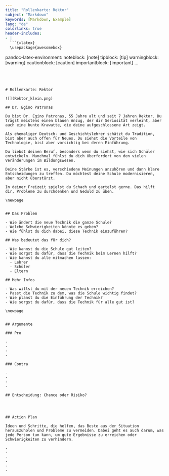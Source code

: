 ```yaml
---
title: "Rollenkarte: Rektor"
subject: "Markdown"
keywords: [Markdown, Example]
lang: "de"
colorlinks: true
header-includes:
- |
  ```{=latex}
  \usepackage{awesomebox}
  ```
pandoc-latex-environment:
  noteblock: [note]
  tipblock: [tip]
  warningblock: [warning]
  cautionblock: [caution]
  importantblock: [important]
...
```




# Rollenkarte: Rektor

![](Rektor_klein.png)

## Dr. Egino Patronas

Du bist Dr. Egino Patronas, 55 Jahre alt und seit 7 Jahren Rektor. Du trägst meistens einen blauen Anzug, der dir Seriosität verleiht, aber auch eine bunte Krawatte, die deine aufgeschlossene Art zeigt.

Als ehemaliger Deutsch- und Geschichtslehrer schätzt du Tradition, bist aber auch offen für Neues. Du siehst die Vorteile von Technologie, bist aber vorsichtig bei deren Einführung.

Du liebst deinen Beruf, besonders wenn du siehst, wie sich Schüler entwickeln. Manchmal fühlst du dich überfordert von den vielen Veränderungen im Bildungswesen.

Deine Stärke ist es, verschiedene Meinungen anzuhören und dann klare Entscheidungen zu treffen. Du möchtest deine Schule modernisieren, aber nicht überstürzt.

In deiner Freizeit spielst du Schach und gartelst gerne. Das hilft dir, Probleme zu durchdenken und Geduld zu üben.

\newpage


## Das Problem

- Wie ändert die neue Technik die ganze Schule?
- Welche Schwierigkeiten könnte es geben?
- Wie fühlst du dich dabei, diese Technik einzuführen?

## Was bedeutet das für dich?

- Wie kannst du die Schule gut leiten?
- Wie sorgst du dafür, dass die Technik beim Lernen hilft?
- Wie kannst du alle mitmachen lassen:
  - Lehrer
  - Schüler
  - Eltern

## Mehr Infos

- Was willst du mit der neuen Technik erreichen?
- Passt die Technik zu dem, was die Schule wichtig findet?
- Wie planst du die Einführung der Technik?
- Wie sorgst du dafür, dass die Technik für alle gut ist?

\newpage


## Argumente

### Pro

-
-
-
-

### Contra

-
-
-
-

## Entscheidung: Chance oder Risiko?




## Action Plan

Ideen und Schritte, die helfen, das Beste aus der Situation herauszuholen und Probleme zu vermeiden. Dabei geht es auch darum, was jede Person tun kann, um gute Ergebnisse zu erreichen oder Schwierigkeiten zu verhindern.

-
-
-
-
-
-
